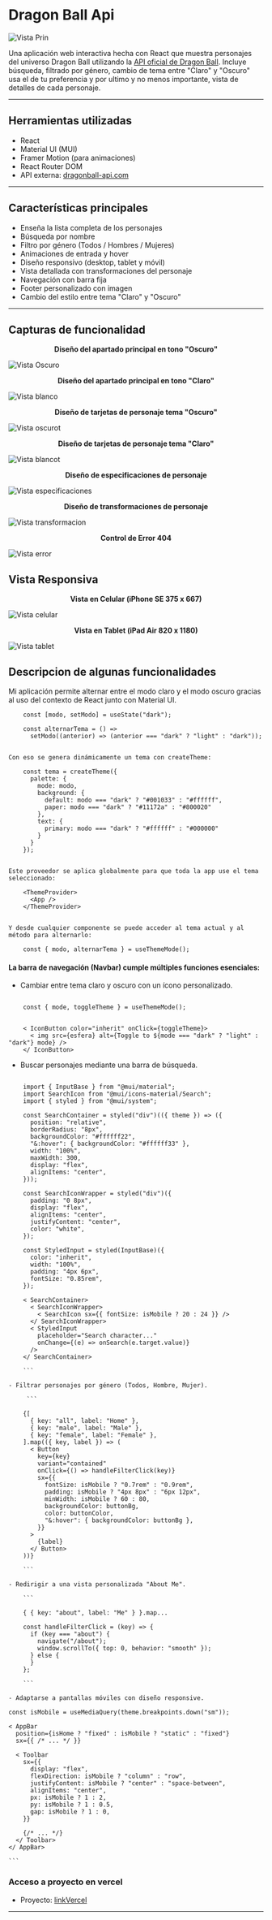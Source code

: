 
<p align="center">

# Dragon Ball Api

</p>

<p align="center">

  ![Vista Prin](https://i.blogs.es/04ac6a/2560_3000/1366_2000.jpeg)

</p>

Una aplicación web interactiva hecha con React que muestra personajes del universo Dragon Ball utilizando la [API oficial de Dragon Ball](https://web.dragonball-api.com/). Incluye búsqueda, filtrado por género, cambio de tema entre "Claro" y "Oscuro" usa el de tu preferencia y  por ultimo y no menos importante, vista de detalles de cada personaje.


---

## Herramientas utilizadas

-  React
-  Material UI (MUI)
-  Framer Motion (para animaciones)
-  React Router DOM
-  API externa: [dragonball-api.com](https://web.dragonball-api.com/)

---

##  Características principales

-  Enseña la lista completa de los personajes
- Búsqueda por nombre
- Filtro por género (Todos / Hombres / Mujeres)
- Animaciones de entrada y hover
- Diseño responsivo (desktop, tablet y móvil)
- Vista detallada con transformaciones del personaje
- Navegación con barra fija
- Footer personalizado con imagen
- Cambio del estilo entre tema "Claro" y "Oscuro"

---

## Capturas de funcionalidad
<p align="center">
  <strong>Diseño del apartado principal en tono "Oscuro"</strong>
</p>

<p align="center">

  ![Vista Oscuro](https://github.com/Aristo1989/SegundaEntregaVite/blob/cf7f5a3c8ea626712deebdda46edd588415c6899/src/Components/image/Capturas/principalO.png)

</p>


<p align="center">
  <strong>Diseño del apartado principal en tono "Claro"</strong>
</p>

<p align="center">

![Vista blanco](https://github.com/Aristo1989/SegundaEntregaVite/blob/cf7f5a3c8ea626712deebdda46edd588415c6899/src/Components/image/Capturas/principalB.png)

</p>


<p align="center">
  <strong>Diseño de tarjetas de personaje tema "Oscuro"</strong>
</p>

<p align="center">

![Vista oscurot](https://github.com/Aristo1989/SegundaEntregaVite/blob/23bdecb8f21629063a7f276bdfc1e146773d6f30/src/Components/image/Capturas/tarjetas.png)

</p>

<p align="center">
  <strong>Diseño de tarjetas de personaje tema "Claro"</strong>
</p>

<p align="center">

![Vista blancot](https://github.com/Aristo1989/SegundaEntregaVite/blob/23bdecb8f21629063a7f276bdfc1e146773d6f30/src/Components/image/Capturas/tarjetas2.png)

</p>

<p align="center">
  <strong>Diseño de especificaciones de personaje </strong>
</p>

<p align="center">

![Vista especificaciones](https://github.com/Aristo1989/SegundaEntregaVite/blob/23bdecb8f21629063a7f276bdfc1e146773d6f30/src/Components/image/Capturas/especificaciones.png)
</p>

<p align="center">
  <strong>Diseño de transformaciones de personaje </strong>
</p>

<p align="center">

![Vista transformacion](https://github.com/Aristo1989/SegundaEntregaVite/blob/23bdecb8f21629063a7f276bdfc1e146773d6f30/src/Components/image/Capturas/transformaciones.png)
</p>

<p align="center">
  <strong>Control de Error 404 </strong>
</p>

<p align="center">

![Vista error](https://github.com/Aristo1989/SegundaEntregaVite/blob/23bdecb8f21629063a7f276bdfc1e146773d6f30/src/Components/image/Capturas/error.png)
</p>

##  Vista Responsiva
<p align="center">
  <strong>Vista en Celular (iPhone SE 375 x 667) </strong>
</p>

<p align="center">

![Vista celular](https://github.com/Aristo1989/SegundaEntregaVite/blob/23bdecb8f21629063a7f276bdfc1e146773d6f30/src/Components/image/Capturas/Celular.png)
</p>

<p align="center">
  <strong>Vista en Tablet (iPad Air  820 x 1180) </strong>
</p>

<p align="center">

![Vista tablet](https://github.com/Aristo1989/SegundaEntregaVite/blob/23bdecb8f21629063a7f276bdfc1e146773d6f30/src/Components/image/Capturas/Tablet.png)
</p>

##  Descripcion de algunas funcionalidades

Mi aplicación permite alternar entre el modo claro y el modo oscuro gracias al uso del contexto de React junto con Material UI.

```
    const [modo, setModo] = useState("dark");
    
    const alternarTema = () =>
      setModo((anterior) => (anterior === "dark" ? "light" : "dark"));
    

Con eso se genera dinámicamente un tema con createTheme:

    const tema = createTheme({
      palette: {
        mode: modo,
        background: {
          default: modo === "dark" ? "#001033" : "#ffffff",
          paper: modo === "dark" ? "#11172a" : "#800020"
        },
        text: {
          primary: modo === "dark" ? "#ffffff" : "#000000"
        }
      }
    });
    

Este proveedor se aplica globalmente para que toda la app use el tema seleccionado:

    <ThemeProvider>
      <App />
    </ThemeProvider>
    

Y desde cualquier componente se puede acceder al tema actual y al método para alternarlo:

    const { modo, alternarTema } = useThemeMode();

 ```   

####  La barra de navegación (Navbar) cumple múltiples funciones esenciales:

- Cambiar entre tema claro y oscuro con un ícono personalizado.

```

    const { mode, toggleTheme } = useThemeMode();
    
    
    < IconButton color="inherit" onClick={toggleTheme}>
      < img src={esfera} alt={Toggle to ${mode === "dark" ? "light" : "dark"} mode} />
    </ IconButton>

```    

- Buscar personajes mediante una barra de búsqueda.

```

    import { InputBase } from "@mui/material";
    import SearchIcon from "@mui/icons-material/Search";
    import { styled } from "@mui/system";

    const SearchContainer = styled("div")(({ theme }) => ({
      position: "relative",
      borderRadius: "8px",
      backgroundColor: "#ffffff22",
      "&:hover": { backgroundColor: "#ffffff33" },
      width: "100%",
      maxWidth: 300,
      display: "flex",
      alignItems: "center",
    }));
    
    const SearchIconWrapper = styled("div")({
      padding: "0 8px",
      display: "flex",
      alignItems: "center",
      justifyContent: "center",
      color: "white",
    });
    
    const StyledInput = styled(InputBase)({
      color: "inherit",
      width: "100%",
      padding: "4px 6px",
      fontSize: "0.85rem",
    });
    
    < SearchContainer>
      < SearchIconWrapper>
        < SearchIcon sx={{ fontSize: isMobile ? 20 : 24 }} />
      </ SearchIconWrapper>
      < StyledInput
        placeholder="Search character..."
        onChange={(e) => onSearch(e.target.value)}
      />
    </ SearchContainer>
    
    ```

- Filtrar personajes por género (Todos, Hombre, Mujer).
    
	 ```

    {[
      { key: "all", label: "Home" },
      { key: "male", label: "Male" },
      { key: "female", label: "Female" },
    ].map(({ key, label }) => (
      < Button
        key={key}
        variant="contained"
        onClick={() => handleFilterClick(key)}
        sx={{
          fontSize: isMobile ? "0.7rem" : "0.9rem",
          padding: isMobile ? "4px 8px" : "6px 12px",
          minWidth: isMobile ? 60 : 80,
          backgroundColor: buttonBg,
          color: buttonColor,
          "&:hover": { backgroundColor: buttonBg },
        }}
      >
        {label}
      </ Button>
    ))}
    
    ```

- Redirigir a una vista personalizada "About Me".
    
	```

    { { key: "about", label: "Me" } }.map...

    const handleFilterClick = (key) => {
      if (key === "about") {
        navigate("/about");
        window.scrollTo({ top: 0, behavior: "smooth" });
      } else {
      }
    };
    
    ```

- Adaptarse a pantallas móviles con diseño responsive.

  ```
    const isMobile = useMediaQuery(theme.breakpoints.down("sm"));
    
    < AppBar
      position={isHome ? "fixed" : isMobile ? "static" : "fixed"}
      sx={{ /* ... */ }}
    
      < Toolbar
        sx={{
          display: "flex",
          flexDirection: isMobile ? "column" : "row",
          justifyContent: isMobile ? "center" : "space-between",
          alignItems: "center",
          px: isMobile ? 1 : 2,
          py: isMobile ? 1 : 0.5,
          gap: isMobile ? 1 : 0,
        }}
      
        {/* ... */}
      </ Toolbar>
    </ AppBar>

    ```

###  Acceso a proyecto en vercel
-  Proyecto: [linkVercel](https://web.dragonball-api.com/)

---